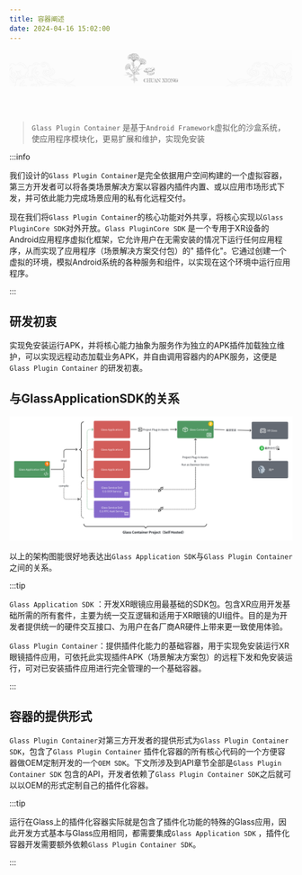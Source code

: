 ```yaml
---
title: 容器阐述
date: 2024-04-16 15:02:00
---
```


<p align="center">
<img  align="center" src="./introduce.assets/banner.svg" alt="Exposed" width="960" /></p>
<br>
<br>

> `Glass Plugin Container` 是基于`Android Framework`虚拟化的沙盒系统，使应用程序模块化，更易扩展和维护，实现免安装

:::info

我们设计的`Glass Plugin Container`是完全依据⽤户空间构建的⼀个虚拟容器，第三方开发者可以将各类场景解决⽅案以容器内插件内置、或以应⽤市场形式下发，并可依此能⼒完成场景应⽤的私有化远程交付。

现在我们将`Glass Plugin Container`的核心功能对外共享，将核心实现以`Glass PluginCore SDK`对外开放。`Glass PluginCore SDK`
是一个专用于XR设备的Android应用程序虚拟化框架，它允许用户在无需安装的情况下运行任何应用程序，从而实现了应用程序（场景解决方案交付包）的"
插件化"。它通过创建一个虚拟的环境，模拟Android系统的各种服务和组件，以实现在这个环境中运行应用程序。

:::

## 研发初衷

实现免安装运行APK，并将核心能力抽象为服务作为独立的APK插件加载独立维护，可以实现远程动态加载业务APK，并自由调用容器内的APK服务，这便是`Glass Plugin Container`
的研发初衷。

## 与GlassApplicationSDK的关系

![image-20240418181504552](./overview_pluggable_container.assets/image-20240418181504552.png)

以上的架构图能很好地表达出`Glass Application SDK`与`Glass Plugin Container`之间的关系。

:::tip

`Glass Application SDK`
：开发XR眼镜应用最基础的SDK包。包含XR应用开发基础所需的所有套件，主要为统一交互逻辑和适用于XR眼镜的UI组件。目的是为开发者提供统一的硬件交互接口、为用户在各厂商AR硬件上带来更一致使用体验。

`Glass Plugin Container`：提供插件化能力的基础容器，用于实现免安装运行XR眼镜插件应用，可依托此实现插件APK（场景解决方案包）的远程下发和免安装运行，可对已安装插件应用进行完全管理的一个基础容器。

:::

## 容器的提供形式

`Glass Plugin Container`对第三方开发者的提供形式为`Glass Plugin Container SDK`，包含了`Glass Plugin Container`
插件化容器的所有核心代码的一个方便容器做OEM定制开发的一个`OEM SDK`。下文所涉及到API章节全部是`Glass Plugin Container SDK`
包含的API，开发者依赖了`Glass Plugin Container SDK`之后就可以以OEM的形式定制自己的插件化容器。

:::tip

运行在Glass上的插件化容器实际就是包含了插件化功能的特殊的Glass应用，因此开发方式基本与Glass应用相同，都需要集成`Glass Application SDK`
，插件化容器开发需要额外依赖`Glass Plugin Container SDK`。

:::



